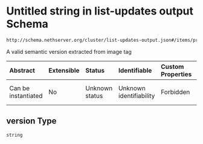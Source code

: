 # Untitled string in list-updates output Schema

```txt
http://schema.nethserver.org/cluster/list-updates-output.json#/items/properties/version
```

A valid semantic version extracted from image tag

| Abstract            | Extensible | Status         | Identifiable            | Custom Properties | Additional Properties | Access Restrictions | Defined In                                                                           |
| :------------------ | :--------- | :------------- | :---------------------- | :---------------- | :-------------------- | :------------------ | :----------------------------------------------------------------------------------- |
| Can be instantiated | No         | Unknown status | Unknown identifiability | Forbidden         | Allowed               | none                | [list-updates-output.json*](cluster/list-updates-output.json "open original schema") |

## version Type

`string`

